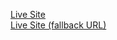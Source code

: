 [Live Site](https://jeremytupas.dev)<br />
[Live Site (fallback URL)](https://magenta-empanada-1c5e26.netlify.app/)